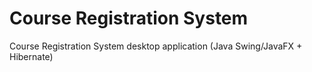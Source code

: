 # Course Registration System
 Course Registration System desktop application (Java Swing/JavaFX + Hibernate)
